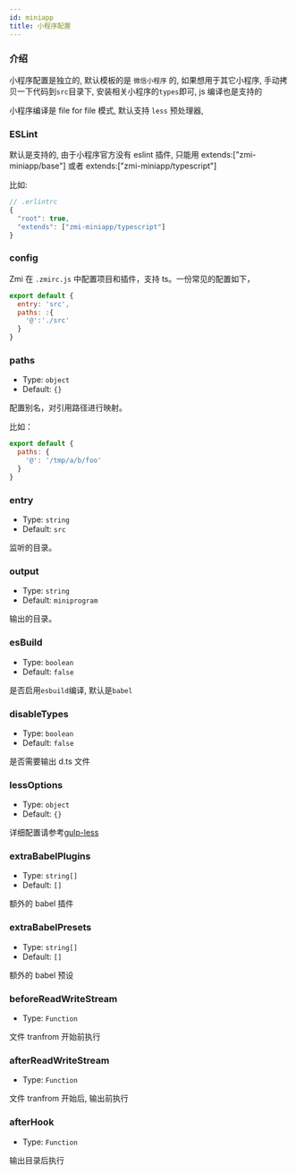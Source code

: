```yaml
---
id: miniapp
title: 小程序配置
---
```


### 介绍

小程序配置是独立的, 默认模板的是 `微信小程序` 的, 如果想用于其它小程序, 手动拷贝一下代码到`src`目录下, 安装相关小程序的`types`即可, js 编译也是支持的

小程序编译是 file for file 模式, 默认支持 `less` 预处理器,

### ESLint

默认是支持的, 由于小程序官方没有 eslint 插件, 只能用 extends:["zmi-miniapp/base"] 或者 extends:["zmi-miniapp/typescript"]

比如:

```js
// .erlintrc
{
  "root": true,
  "extends": ["zmi-miniapp/typescript"]
}
```

### config

Zmi 在 `.zmirc.js` 中配置项目和插件，支持 ts。一份常见的配置如下，

```javascript
export default {
  entry: 'src',
  paths: :{
    '@':'./src'
  }
}
```

### paths

- Type: `object`
- Default: `{}`

配置别名，对引用路径进行映射。

比如：

```js
export default {
  paths: {
    '@': '/tmp/a/b/foo'
  }
}
```

### entry

- Type: `string`
- Default: `src`

监听的目录。

### output

- Type: `string`
- Default: `miniprogram`

输出的目录。

### esBuild

- Type: `boolean`
- Default: `false`

是否启用`esbuild`编译, 默认是`babel`

### disableTypes

- Type: `boolean`
- Default: `false`

是否需要输出 d.ts 文件

### lessOptions

- Type: `object`
- Default: `{}`

详细配置请参考[gulp-less](https://github.com/gulp-community/gulp-less)

### extraBabelPlugins

- Type: `string[]`
- Default: `[]`

额外的 babel 插件

### extraBabelPresets

- Type: `string[]`
- Default: `[]`

额外的 babel 预设

### beforeReadWriteStream

- Type: `Function`

文件 tranfrom 开始前执行

### afterReadWriteStream

- Type: `Function`

文件 tranfrom 开始后, 输出前执行

### afterHook

- Type: `Function`

输出目录后执行
